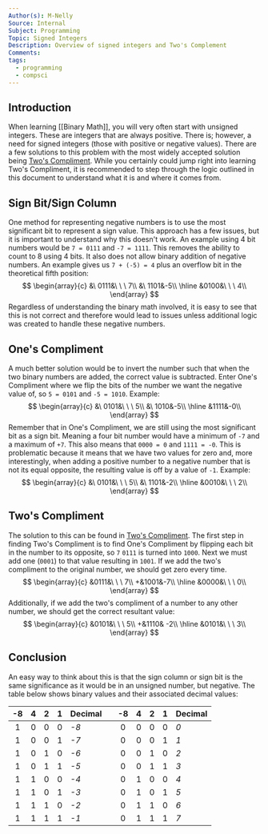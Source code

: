 ```yaml
---
Author(s): M-Nelly
Source: Internal
Subject: Programming
Topic: Signed Integers
Description: Overview of signed integers and Two's Complement
Comments: 
tags:
  - programming
  - compsci
---
```

## Introduction
When learning [[Binary Math]], you will very often start with unsigned integers. These are integers that are always positive. There is; however, a need for signed integers (those with positive or negative values). There are a few solutions to this problem with the most widely accepted solution being [Two's Compliment](https://en.wikipedia.org/wiki/Two%27s_complement). While you certainly could jump right into learning Two's Compliment, it is recommended to step through the logic outlined in this document to understand what it is and where it comes from. 
## Sign Bit/Sign Column
One method for representing negative numbers is to use the most significant bit to represent a sign value. This approach has a few issues, but it is important to understand why this doesn't work. An example using 4 bit numbers would be `7 = 0111` and `-7 = 1111`. This removes the ability to count to 8 using 4 bits. It also does not allow binary addition of negative numbers. An example gives us `7 + (-5) = 4` plus an overflow bit in the theoretical fifth position:
$$
\begin{array}{c}
&\ 0111&\ \ \ 7\\
&\ 1101&-5\\
\hline
&0100&\ \ \ 4\\
\end{array}
$$
Regardless of understanding the binary math involved, it is easy to see that this is not correct and therefore would lead to issues unless additional logic was created to handle these negative numbers. 
## One's Compliment
A much better solution would be to invert the number such that when the two binary numbers are added, the correct value is subtracted. Enter One's Compliment where we flip the bits of the number we want the negative value of, so `5 = 0101` and `-5 = 1010`. Example:
$$
\begin{array}{c}
&\ 0101&\ \ \ 5\\
&\ 1010&-5\\
\hline
&1111&-0\\
\end{array}
$$
Remember that in One's Compliment, we are still using the most significant bit as a sign bit. Meaning a four bit number would have a minimum of `-7` and a maximum of `+7`. This also means that `0000 = 0` and `1111 = -0`. This is problematic because it means that we have two values for zero and, more interestingly, when adding a positive number to a negative number that is not its equal opposite, the resulting value is off by a value of `-1`. Example:
$$
\begin{array}{c}
&\ 0101&\ \ \ 5\\
&\ 1101&-2\\
\hline
&0010&\ \ \ 2\\
\end{array}
$$
## Two's Compliment
The solution to this can be found in [Two's Compliment](https://en.wikipedia.org/wiki/Two%27s_complement). The first step in finding Two's Compliment is to find One's Compliment by flipping each bit in the number to its opposite, so `7` `0111` is turned into `1000`. Next we must add one (`0001`) to that value  resulting in `1001`. If we add the two's compliment to the original number, we should get zero every time. 
$$
\begin{array}{c}
&0111&\ \ \ 7\\
+&1001&-7\\
\hline
&0000&\ \ \ 0\\
\end{array}
$$
Additionally, if we add the two's compliment of a number to any other number, we should get the correct resultant value: 
$$
\begin{array}{c}
&0101&\ \ \ 5\\
+&1110& -2\\
\hline
&0101&\ \ \ 3\\
\end{array}
$$
## Conclusion
An easy way to think about this is that the sign column or sign bit is the same significance as it would be in an unsigned number, but negative. The table below shows binary values and their associated decimal values:

| -8  |  4  |  2  |  1  | Decimal |     | -8  |  4  |  2  |  1  | Decimal |
| :-: | :-: | :-: | :-: | ------- | --- | :-: | :-: | :-: | :-: | ------- |
|  1  |  0  |  0  |  0  | *-8*    |     |  0  |  0  |  0  |  0  | *0*     |
|  1  |  0  |  0  |  1  | *-7*    |     |  0  |  0  |  0  |  1  | *1*     |
|  1  |  0  |  1  |  0  | *-6*    |     |  0  |  0  |  1  |  0  | *2*     |
|  1  |  0  |  1  |  1  | *-5*    |     |  0  |  0  |  1  |  1  | *3*     |
|  1  |  1  |  0  |  0  | *-4*    |     |  0  |  1  |  0  |  0  | *4*     |
|  1  |  1  |  0  |  1  | *-3*    |     |  0  |  1  |  0  |  1  | *5*     |
|  1  |  1  |  1  |  0  | *-2*    |     |  0  |  1  |  1  |  0  | *6*     |
|  1  |  1  |  1  |  1  | *-1*    |     |  0  |  1  |  1  |  1  | *7*     |